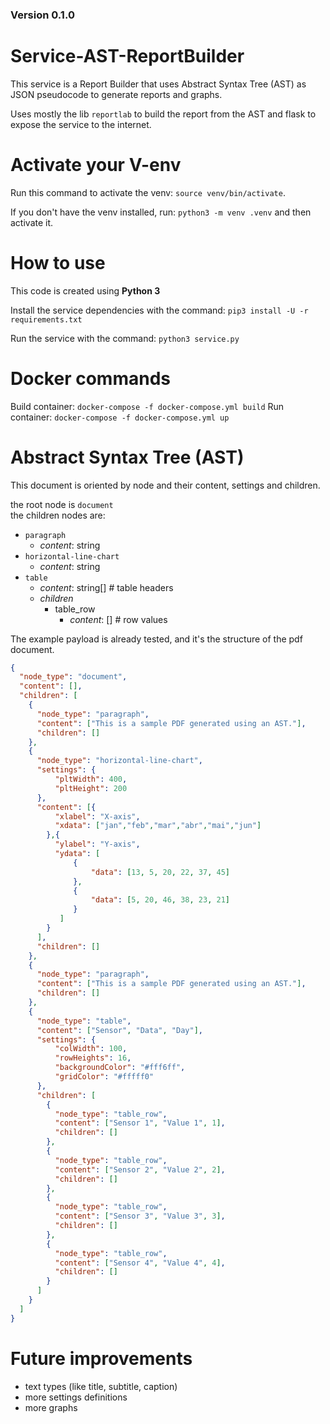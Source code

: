 ### Version 0.1.0

# Service-AST-ReportBuilder
This service is a Report Builder that uses Abstract Syntax Tree (AST) as JSON pseudocode to generate reports and graphs.

Uses mostly the lib `reportlab` to build the report from the AST and flask to expose the service to the internet.

# Activate your V-env
Run this command to activate the venv: `source venv/bin/activate`.

If you don't have the venv installed, run: `python3 -m venv .venv` and then activate it.

# How to use

This code is created using **Python 3**

Install the service dependencies with the command: `pip3 install -U -r requirements.txt`

Run the service with the command: `python3 service.py`

# Docker commands
Build container: `docker-compose -f docker-compose.yml build`
Run container: `docker-compose -f docker-compose.yml up`

# Abstract Syntax Tree (AST)

This document is oriented by node and their content, settings and children.

the root node is `document` <br>
the children nodes are:
- `paragraph`
  - *content*: string
- `horizontal-line-chart`
  - *content*: string
- `table`
  - *content*: string[] # table headers
  - *children*
    - table_row
      - *content*: [] # row values

The example payload is already tested, and it's the structure of the pdf document. 
```json
{
  "node_type": "document",
  "content": [],
  "children": [
    {
      "node_type": "paragraph",
      "content": ["This is a sample PDF generated using an AST."],
      "children": []
    },
    {
      "node_type": "horizontal-line-chart",
      "settings": {
          "pltWidth": 400,
          "pltHeight": 200
      },
      "content": [{
          "xlabel": "X-axis",
          "xdata": ["jan","feb","mar","abr","mai","jun"]
        },{
          "ylabel": "Y-axis",
          "ydata": [
              {
                  "data": [13, 5, 20, 22, 37, 45]
              }, 
              {
                  "data": [5, 20, 46, 38, 23, 21]
              }
           ]
        }
      ],
      "children": []
    },
    {
      "node_type": "paragraph",
      "content": ["This is a sample PDF generated using an AST."],
      "children": []
    },
    {
      "node_type": "table",
      "content": ["Sensor", "Data", "Day"],
      "settings": {
          "colWidth": 100,
          "rowHeights": 16,
          "backgroundColor": "#fff6ff",
          "gridColor": "#fffff0"
      },
      "children": [
        {
          "node_type": "table_row",
          "content": ["Sensor 1", "Value 1", 1],
          "children": []
        },
        {
          "node_type": "table_row",
          "content": ["Sensor 2", "Value 2", 2],
          "children": []
        },
        {
          "node_type": "table_row",
          "content": ["Sensor 3", "Value 3", 3],
          "children": []
        },
        {
          "node_type": "table_row",
          "content": ["Sensor 4", "Value 4", 4],
          "children": []
        }
      ]
    }
  ]
}
```

# Future improvements
- text types (like title, subtitle, caption)
- more settings definitions
- more graphs